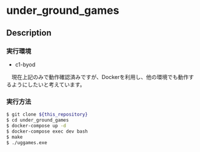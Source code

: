 # under_ground_games

## Description

### 実行環境

- c1-byod

　現在上記のみで動作確認済みですが、Dockerを利用し、他の環境でも動作するようにしたいと考えています。

### 実行方法

```bash
$ git clone ${this_repository}
$ cd under_ground_games
$ docker-compose up -d
$ docker-compose exec dev bash
$ make
$ ./uggames.exe
```